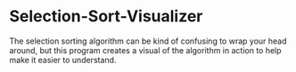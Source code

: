 # Selection-Sort-Visualizer

The selection sorting algorithm can be kind of confusing to wrap your head around, but this program creates a visual of the algorithm in action to help make it easier to understand.
